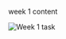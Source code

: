  week 1 content

![Week 1 task](https://drive.google.com/file/d/1yxR8ktBxze1-_Y1edxSEt-JZVlsXn0P6/view?usp=sharing)
